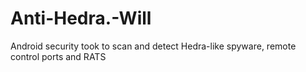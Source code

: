 # Anti-Hedra.-Will
Android security took to scan and detect Hedra-like spyware, remote control ports and RATS
